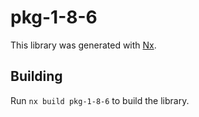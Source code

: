 # pkg-1-8-6

This library was generated with [Nx](https://nx.dev).

## Building

Run `nx build pkg-1-8-6` to build the library.
